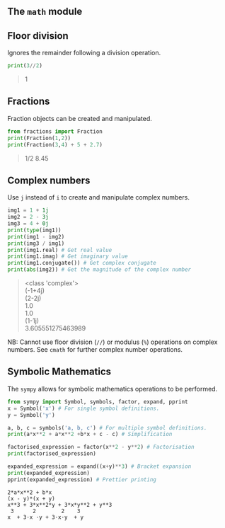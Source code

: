 
## The ```math``` module


## Floor division
Ignores the remainder following a division operation.
```python
print(3//2)
```
> 1

## Fractions
Fraction objects can be created and manipulated.
```python
from fractions import Fraction
print(Fraction(1,2))
print(Fraction(3,4) + 5 + 2.7)
```
> 1/2
> 8.45

## Complex numbers
Use ```j``` instead of ```i``` to create and manipulate complex numbers.
```python
img1 = 1 + 1j
img2 = 2 - 3j
img3 = 4 + 0j
print(type(img1))
print(img1 - img2)
print(img3 / img1)
print(img1.real) # Get real value
print(img1.imag) # Get imaginary value
print(img1.conjugate()) # Get complex conjugate
print(abs(img2)) # Get the magnitude of the complex number
```
> <class 'complex'>\
> (-1+4j)\
> (2-2j)\
> 1.0\
> 1.0\
> (1-1j)\
> 3.605551275463989

NB: Cannot use floor division (```//```) or modulus (```%```) operations on complex numbers.
See ```cmath``` for further complex number operations.

## Symbolic Mathematics
The ```sympy``` allows for symbolic mathematics operations to be performed.
```python
from sympy import Symbol, symbols, factor, expand, pprint
x = Symbol('x') # For single symbol definitions.
y = Symbol('y')

a, b, c = symbols('a, b, c') # For multiple symbol definitions.
print(a*x**2 + a*x**2 +b*x + c - c) # Simplification

factorised_expression = factor(x**2 - y**2) # Factorisation
print(factorised_expression)

expanded_expression = expand((x+y)**3) # Bracket expansion
print(expanded_expression)
pprint(expanded_expression) # Prettier printing
```
```
2*a*x**2 + b*x 
(x - y)*(x + y) 
x**3 + 3*x**2*y + 3*x*y**2 + y**3 
 3      2        2    3 
x  + 3⋅x ⋅y + 3⋅x⋅y  + y 
```
